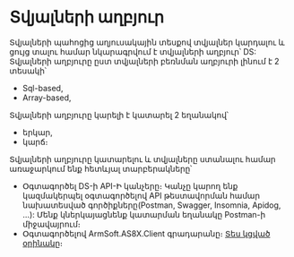 # Տվյալների աղբյուր
Տվյալների պահոցից աղյուսակային տեսքով տվյալներ կարդալու և ցույց տալու համար նկարագրվում է տվյալների աղբյուր՝ DS:
Տվյալների աղբյուրը ըստ տվյալների բեռնման աղբյուրի լինում է 2 տեսակի՝
- Sql-based,
- Array-based,

Տվյալների աղբյուրը կարելի է կատարել 2 եղանակով՝
- երկար,
- կարճ։


Տվյալների աղբյուրը կատարելու և տվյալները ստանալու համար առաջարկում ենք հետևյալ տարբերակները՝
- Օգտագործել DS-ի API-Ի կանչերը։ Կանչը կարող ենք կազմակերպել օգտագործելով API թեստավորման համար նախատեսված գործիքները(Postman, Swagger, Insomnia, Apidog, ...): Մենք կներկայացնենք կատարման եղանակը Postman-ի միջավայրում։
- Օգտագործելով ArmSoft.AS8X.Client գրադարանը։ [Տես կցված օրինակը](DataSourceExecutionSample.md)։

